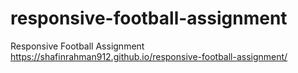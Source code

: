 # responsive-football-assignment
Responsive Football Assignment
https://shafinrahman912.github.io/responsive-football-assignment/
